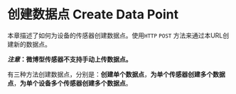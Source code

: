 # 创建数据点 Create Data Point

本章描述了如何为设备的传感器创建数据点。使用```HTTP``` ```POST```
方法来通过本URL创建新的数据点。

***注意*：微博型传感器不支持手动上传数据点。**

有三种方法创建数据点，分别是：**创建单个数据点**，**为单个传感器创建多个数据点**，**为单个设备多个传感器创建多个数据点**。
